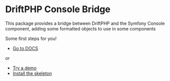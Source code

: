 # DriftPHP Console Bridge

This package provides a bridge between DriftPHP and the Symfony Console
component, adding some formatted objects to use in some components

Some first steps for you!

- [Go to DOCS](https://driftphp.io/#/?id=the-server)

or

- [Try a demo](https://github.com/driftphp/demo)
- [Install the skeleton](https://github.com/driftphp/skeleton)